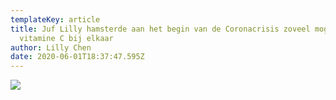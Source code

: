 ```yaml
---
templateKey: article
title: Juf Lilly hamsterde aan het begin van de Coronacrisis zoveel mogelijk
  vitamine C bij elkaar
author: Lilly Chen
date: 2020-06-01T18:37:47.595Z
---
```

![](/img/foto-lilly.jpg)